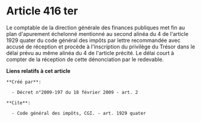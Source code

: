 # Article 416 ter

Le comptable de la direction générale des finances publiques met fin au plan d'apurement échelonné mentionné au second alinéa
du 4 de l'article 1929 quater du code général des impôts par lettre recommandée avec accusé de réception et procède à
l'inscription du privilège du Trésor dans le délai prévu au même alinéa du 4 de l'article précité. Le délai court à compter
de la réception de cette dénonciation par le redevable.

**Liens relatifs à cet article**

	**Créé par**:

	  - Décret n°2009-197 du 18 février 2009 - art. 2

	**Cite**:

	  - Code général des impôts, CGI. - art. 1929 quater

